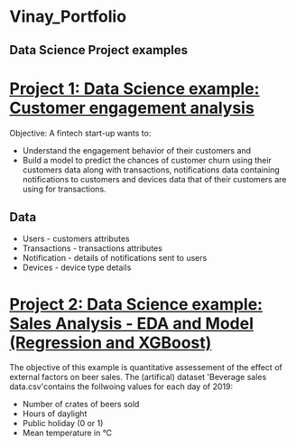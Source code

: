 # Vinay_Portfolio

## Data Science Project examples

# [Project 1: Data Science example: Customer engagement analysis](https://github.com/vinayamsnl/Customer-Analysis-Project)

Objective: A fintech start-up wants to:
* Understand the engagement behavior of their customers and 
* Build a model to predict the chances of customer churn using their customers data along with transactions, notifications data containing notifications to customers and devices data that of their customers are using for transactions.

## Data 
* Users - customers attributes 
* Transactions - transactions attributes
* Notification - details of notifications sent to users
* Devices - device type details

# [Project 2: Data Science example: Sales Analysis - EDA and Model (Regression and XGBoost)](https://github.com/vinayamsnl/Vinay_Portfolio/tree/master)

The objective of this example is quantitative assessement of the effect of external factors on beer sales. The (artifical) dataset 'Beverage sales data.csv'contains the follwoing values for each day of 2019:

* Number of crates of beers sold
* Hours of daylight
* Public holiday (0 or 1)
* Mean temperature in °C
